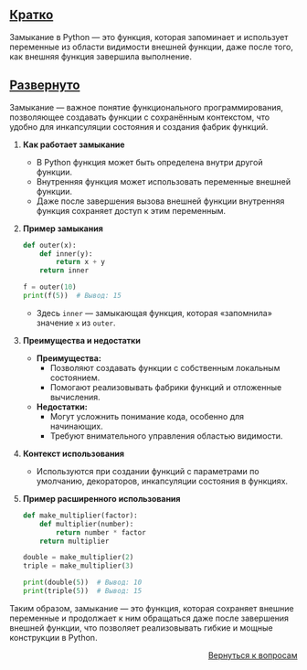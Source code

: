 ## <u>Кратко</u>

Замыкание в Python — это функция, которая запоминает и использует переменные из области видимости внешней функции, даже
после того, как внешняя функция завершила выполнение.

## <u>Развернуто</u>

Замыкание — важное понятие функционального программирования, позволяющее создавать функции с сохранённым контекстом, что
удобно для инкапсуляции состояния и создания фабрик функций.

1. **Как работает замыкание**
    - В Python функция может быть определена внутри другой функции.
    - Внутренняя функция может использовать переменные внешней функции.
    - Даже после завершения вызова внешней функции внутренняя функция сохраняет доступ к этим переменным.

2. **Пример замыкания**
    ```python
    def outer(x):
        def inner(y):
            return x + y
        return inner

    f = outer(10)
    print(f(5))  # Вывод: 15
    ```  
    - Здесь `inner` — замыкающая функция, которая «запомнила» значение `x` из `outer`.

3. **Преимущества и недостатки**
    - **Преимущества:**
        - Позволяют создавать функции с собственным локальным состоянием.
        - Помогают реализовывать фабрики функций и отложенные вычисления.
    - **Недостатки:**
        - Могут усложнить понимание кода, особенно для начинающих.
        - Требуют внимательного управления областью видимости.

4. **Контекст использования**
    - Используются при создании функций с параметрами по умолчанию, декораторов, инкапсуляции состояния в функциях.

5. **Пример расширенного использования**
    ```python
    def make_multiplier(factor):
        def multiplier(number):
            return number * factor
        return multiplier

    double = make_multiplier(2)
    triple = make_multiplier(3)

    print(double(5))  # Вывод: 10
    print(triple(5))  # Вывод: 15
    ```

Таким образом, замыкание — это функция, которая сохраняет внешние переменные и продолжает к ним обращаться даже после
завершения внешней функции, что позволяет реализовывать гибкие и мощные конструкции в Python.

<div align="right">

[Вернуться к вопросам](../Вопросы.md)

</div>
